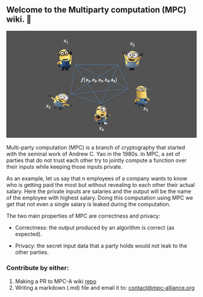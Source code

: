 ## Welcome to the Multiparty computation (MPC) wiki. 🚀

![MPC](/assets/images/mpc_title.jpeg)

Multi-party computation (MPC) is a branch of cryptography that started with the seminal work of Andrew C. Yao in the 1980s. In MPC, a set of parties that do not trust each other try to jointly compute a function over their inputs while keeping those inputs private. 

As an example, let us say that n employees of a company wants to know who is getting paid the most but without revealing to each other their actual salary. Here the private inputs are salaries and the output will be the name of the employee with highest salary. Doing this computation using MPC we get that not even a single salary is leaked during the computation. 

The two main properties of MPC are correctness and privacy:

- Correctness: the output produced by an algorithm is correct (as expected).

- Privacy: the secret input data that a party holds would not leak to the other parties.

### Contribute by either:

1. Making a PR to MPC-A wiki [repo](https://github.com/mpc-alliance/mpc-alliance.github.io)
2. Writing a markdown (.md) file and email it to: [contact@mpc-alliance.org](contact@mpc-alliance.org)